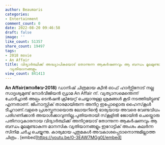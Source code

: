 ```yaml
---
author: Beaumaris
categories:
- Entertainment
comment_count: 0
date: 2022-08-20 09:46:58
draft: false
image: ''
like_count: 51357
share_count: 19497
tags:
- 2018 movie
- An Affair
title: വിദ്യാർത്ഥിക്ക് അദ്ധ്യാപികയോട് തോന്നുന്ന ആകർഷണവും ആ ബന്ധം മൂലമുണ്ടാകുന്ന മാനസിക
  വ്യതിയാനങ്ങളും
view_count: 841413
---
```


**An Affair(നോർവേ-2018)** ഡാനിഷ് ചിത്രമായ ക്വീൻ ഓഫ് ഹാർട്സിനോട് നല്ല സാദൃശ്യമുണ്ട് നോർവീജിയൻ ഡ്രാമ An Affair ന്. വ്യത്യാസമെന്തെന്ന് ചോദിച്ചാൽ അല്പം ടെൻഷൻ ക്രിയേറ്റ് ചെയ്യാനുള്ള ശ്രമങ്ങൾ കൂടി നടത്തിയിട്ടുണ്ട് എന്നതാണ്. ജിംനാസ്റ്റിക് താരമായിരുന്ന അനിറ്റ ഇപ്പോളൊരു ഹൈസ്‌കൂൾ ടീച്ചറാണ്.വളരെ പ്രശസ്തനായൊരു ലോയറിന്റെ ഭാര്യയായ അവരെ വേണ്ടവിധം പരിഗണിക്കാൻ അയാൾക്കാവുന്നില്ല.പുതിയതായി സ്‌കൂളിൽ ജോയിൻ ചെയ്തൊരു പതിനാറുകാരനായ വിദ്യാർത്ഥിക്ക് അനിറ്റയോട് തോന്നുന്ന ആകർഷണവും ആ ബന്ധം മൂലമുണ്ടാകുന്ന മാനസിക വ്യതിയാനങ്ങളും ഇറോട്ടിക് അംശം കലർന്ന സിനിമ ചർച്ച ചെയ്യുന്നു. കാര്യമായ പുതുമകൾ അവകാശപ്പെടാനൊന്നുമില്ലാത്ത ചിത്രം . [embed]https://youtu.be/0-3EAW7MGg0[/embed]
